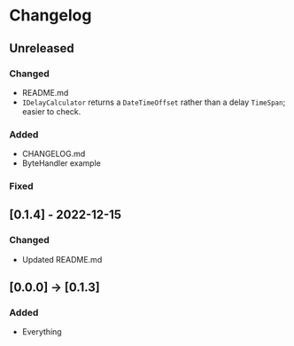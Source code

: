 # Changelog

## Unreleased

### Changed
- README.md
- `IDelayCalculator` returns a `DateTimeOffset` rather than a delay `TimeSpan`; easier to check.

### Added 
- CHANGELOG.md
- ByteHandler example

### Fixed


## [0.1.4] - 2022-12-15

### Changed
- Updated README.md

## [0.0.0] -> [0.1.3]

### Added
- Everything
  